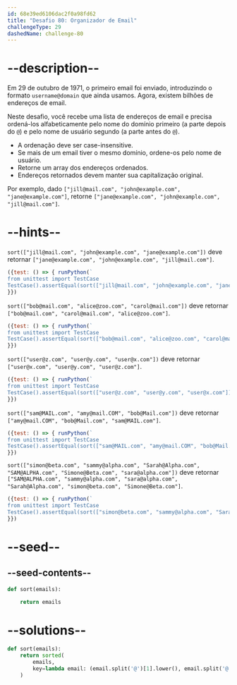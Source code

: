 ```yaml
---
id: 68e39ed6106dac2f0a98fd62
title: "Desafio 80: Organizador de Email"
challengeType: 29
dashedName: challenge-80
---
```


# --description--

Em 29 de outubro de 1971, o primeiro email foi enviado, introduzindo o formato `username@domain` que ainda usamos. Agora, existem bilhões de endereços de email.

Neste desafio, você recebe uma lista de endereços de email e precisa ordená-los alfabeticamente pelo nome do domínio primeiro (a parte depois do `@`) e pelo nome de usuário segundo (a parte antes do `@`).

- A ordenação deve ser case-insensitive.
- Se mais de um email tiver o mesmo domínio, ordene-os pelo nome de usuário.
- Retorne um array dos endereços ordenados.
- Endereços retornados devem manter sua capitalização original.

Por exemplo, dado `["jill@mail.com", "john@example.com", "jane@example.com"]`, retorne `["jane@example.com", "john@example.com", "jill@mail.com"]`.

# --hints--

`sort(["jill@mail.com", "john@example.com", "jane@example.com"])` deve retornar `["jane@example.com", "john@example.com", "jill@mail.com"]`.

```js
({test: () => { runPython(`
from unittest import TestCase
TestCase().assertEqual(sort(["jill@mail.com", "john@example.com", "jane@example.com"]), ["jane@example.com", "john@example.com", "jill@mail.com"])`)
}})
```

`sort(["bob@mail.com", "alice@zoo.com", "carol@mail.com"])` deve retornar `["bob@mail.com", "carol@mail.com", "alice@zoo.com"]`.

```js
({test: () => { runPython(`
from unittest import TestCase
TestCase().assertEqual(sort(["bob@mail.com", "alice@zoo.com", "carol@mail.com"]), ["bob@mail.com", "carol@mail.com", "alice@zoo.com"])`)
}})
```

`sort(["user@z.com", "user@y.com", "user@x.com"])` deve retornar `["user@x.com", "user@y.com", "user@z.com"]`.

```js
({test: () => { runPython(`
from unittest import TestCase
TestCase().assertEqual(sort(["user@z.com", "user@y.com", "user@x.com"]), ["user@x.com", "user@y.com", "user@z.com"])`)
}})
```

`sort(["sam@MAIL.com", "amy@mail.COM", "bob@Mail.com"])` deve retornar `["amy@mail.COM", "bob@Mail.com", "sam@MAIL.com"]`.

```js
({test: () => { runPython(`
from unittest import TestCase
TestCase().assertEqual(sort(["sam@MAIL.com", "amy@mail.COM", "bob@Mail.com"]), ["amy@mail.COM", "bob@Mail.com", "sam@MAIL.com"])`)
}})
```

`sort(["simon@beta.com", "sammy@alpha.com", "Sarah@Alpha.com", "SAM@ALPHA.com", "Simone@Beta.com", "sara@alpha.com"])` deve retornar `["SAM@ALPHA.com", "sammy@alpha.com", "sara@alpha.com", "Sarah@Alpha.com", "simon@beta.com", "Simone@Beta.com"]`.

```js
({test: () => { runPython(`
from unittest import TestCase
TestCase().assertEqual(sort(["simon@beta.com", "sammy@alpha.com", "Sarah@Alpha.com", "SAM@ALPHA.com", "Simone@Beta.com", "sara@alpha.com"]), ["SAM@ALPHA.com", "sammy@alpha.com", "sara@alpha.com", "Sarah@Alpha.com", "simon@beta.com", "Simone@Beta.com"])`)
}})
```

# --seed--

## --seed-contents--

```py
def sort(emails):

    return emails
```

# --solutions--

```py
def sort(emails):
    return sorted(
        emails,
        key=lambda email: (email.split('@')[1].lower(), email.split('@')[0].lower())
    )
```
